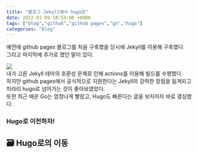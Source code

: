 ```yaml
---
title: "블로그 Jekyll에서 hugo로"
date: 2022-01-09 18:53:00 +0900
tags: ["blog","github","github pages","go","hugo"]
categories: "blog"
---
```

예전에 github pages 블로그를 처음 구축했을 당시에 Jekyll를 이용해 구축했다.  
그리고 마지막에 추가로 했던 말이 있다.

![](/images/62207008-148677560-9845a892-cf85-4fe9-a60c-61ae6025ea1e.png)  
내가 고른 Jekyll 테마의 호환성 문제로 인해 actions를 이용해 빌드를 수행했다.  
하지만 github pages에서 공식적으로 지원한다는 Jekyll의 강력한 장점을 잃게되고  
차라리 hugo로 넘어가는 것이 좋아보였었다.  
또한 최근 배운 Go는 엄청나게 빨랐고, Hugo도 빠른다는 글을 보자마자 바로 결심했다.

### Hugo로 이전하자!

## 🗃️ Hugo로의 이동